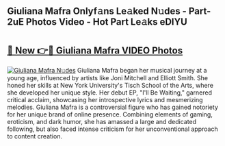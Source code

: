 ## Giuliana Mafra Onlyf𝚊ns Le𝚊ked N𝚞des - Part-2uE Photos Video - Hot Part Le𝚊ks eDIYU

# <h2><a href="http://ab28966.deff.icu/?id=Giuliana+Mafra">🔗 New 👉🔴 Giuliana Mafra VIDEO Photos</a></h2>

[![Giuliana Mafra N𝚞des](https://i.imgur.com/rIISA9y.gif)](http://ab28966.deff.icu/?id=Giuliana+Mafra)
Giuliana Mafra began her musical journey at a young age, influenced by artists like Joni Mitchell and Elliott Smith. She honed her skills at New York University's Tisch School of the Arts, where she developed her unique style. Her debut EP, "I'll Be Waiting," garnered critical acclaim, showcasing her introspective lyrics and mesmerizing melodies. Giuliana Mafra is a controversial figure who has gained notoriety for her unique brand of online presence. Combining elements of gaming, eroticism, and dark humor, she has amassed a large and dedicated following, but also faced intense criticism for her unconventional approach to content creation.

